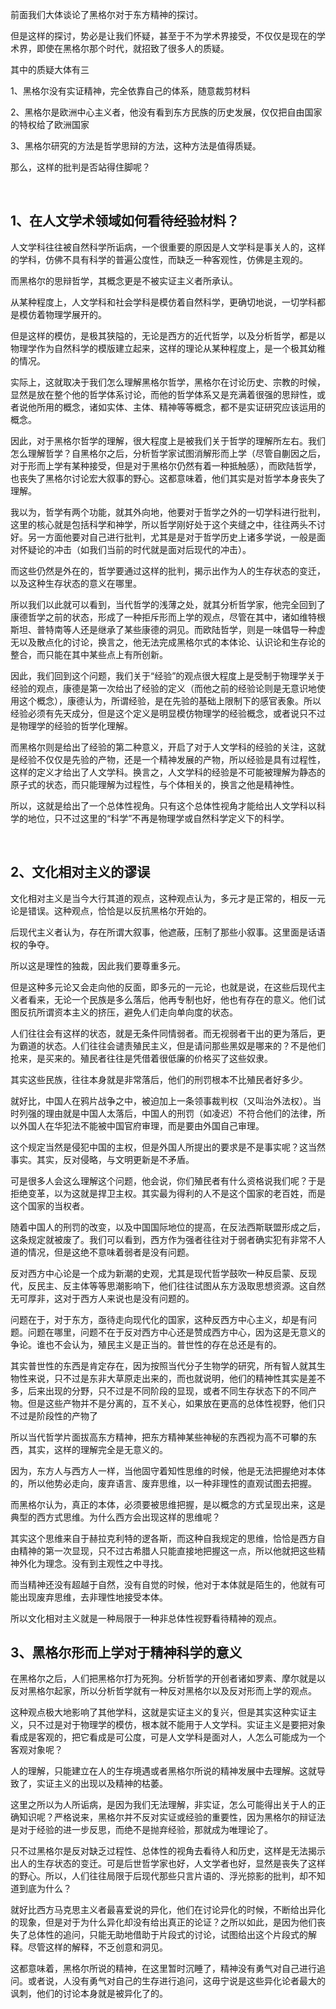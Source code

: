 <p>前面我们大体谈论了黑格尔对于东方精神的探讨。</p><p>但是这样的探讨，势必是让我们怀疑，甚至于不为学术界接受，不仅仅是现在的学术界，即使在黑格尔那个时代，就招致了很多人的质疑。</p><p>其中的质疑大体有三</p><p>1、黑格尔没有实证精神，完全依靠自己的体系，随意裁剪材料</p><p>2、黑格尔是欧洲中心主义者，他没有看到东方民族的历史发展，仅仅把自由国家的特权给了欧洲国家</p><p>3、黑格尔研究的方法是哲学思辩的方法，这种方法是值得质疑。</p><p>那么，这样的批判是否站得住脚呢？</p><p><br></p><h2>1、在人文学术领域如何看待经验材料？</h2><p>人文学科往往被自然科学所诟病，一个很重要的原因是人文学科是事关人的，这样的学科，仿佛不具有科学的普遍公度性，而缺乏一种客观性，仿佛是主观的。</p><p>而黑格尔的思辩哲学，其概念更是不被实证主义者所承认。</p><p>从某种程度上，人文学科和社会学科是模仿着自然科学，更确切地说，一切学科都是模仿着物理学展开的。</p><p>但是这样的模仿，是极其狭隘的，无论是西方的近代哲学，以及分析哲学，都是以物理学作为自然科学的模版建立起来，这样的理论从某种程度上，是一个极其幼稚的情况。</p><p>实际上，这就取决于我们怎么理解黑格尔哲学，黑格尔在讨论历史、宗教的时候，显然是放在整个他的哲学体系讨论，而他的哲学体系又是充满着很强的思辩性，或者说他所用的概念，诸如实体、主体、精神等等概念，都不是实证研究应该运用的概念。</p><p>因此，对于黑格尔哲学的理解，很大程度上是被我们关于哲学的理解所左右。我们怎么理解哲学？自黑格尔之后，分析哲学家试图消解形而上学（尽管自蒯因之后，对于形而上学有某种接受，但是对于黑格尔仍然有着一种抵触感），而欧陆哲学，也丧失了黑格尔讨论宏大叙事的野心。这都意味着，他们其实是对哲学本身丧失了理解。</p><p>我以为，哲学有两个功能，就其外向地，他要对于哲学之外的一切学科进行批判，这里的核心就是包括科学和神学，所以哲学刚好处于这个夹缝之中，往往两头不讨好。另一方面他要对自己进行批判，尤其是是对于哲学历史上诸多学说，一般是面对怀疑论的冲击（如我们当前的时代就是面对后现代的冲击）。</p><p>而这些仍然是外在的，哲学要通过这样的批判，揭示出作为人的生存状态的变迁，以及这种生存状态的意义在哪里。</p><p>所以我们以此就可以看到，当代哲学的浅薄之处，就其分析哲学家，他完全回到了康德哲学之前的状态，形成了一种拒斥形而上学的观点，尽管在其中，诸如维特根斯坦、普特南等人还是继承了某些康德的洞见。而欧陆哲学，则是一味倡导一种虚无以及散点化的讨论，换言之，他无法完成黑格尔式的本体论、认识论和生存论的整合，而只能在其中某些点上有所创新。</p><p>因此，我们回到这个问题，我们关于“经验”的观点很大程度上是受制于物理学关于经验的观点，康德是第一次给出了经验的定义（而他之前的经验论则是无意识地使用这个概念），康德认为，所谓经验，是在先验的基础上限制下的感官表象。所以经验必须有先天成分，但是这个定义是明显模仿物理学的经验概念，或者说只不过是物理学的经验的哲学化理解。</p><p>而黑格尔则是给出了经验的第二种意义，开启了对于人文学科的经验的关注，这就是经验不仅仅是先验的产物，还是一个精神发展的产物，所以经验是具有过程性，这样的定义才给出了人文学科。换言之，人文学科的经验是不可能被理解为静态的原子式的状态，而只能理解为过程性，与个体相关的，换言之他是精神性。</p><p>所以，这就是给出了一个总体性视角。只有这个总体性视角才能给出人文学科以科学的地位，只不过这里的“科学”不再是物理学或自然科学定义下的科学。</p><p><br></p><h2>2、文化相对主义的谬误</h2><p>文化相对主义是当今大行其道的观点，这种观点认为，多元才是正常的，相反一元论是错误。这种观点，恰恰是以反抗黑格尔开始的。</p><p>后现代主义者认为，存在所谓大叙事，他遮蔽，压制了那些小叙事。这里面是话语权的争夺。</p><p>所以这是理性的独裁，因此我们要尊重多元。</p><p>但是这种多元论又会走向他的反面，即多元的一元论，也就是说，在这些后现代主义者看来，无论一个民族是多么落后，他再专制也好，他也有存在的意义。他们试图反抗所谓资本主义的挤压，避免人们走向单向度的状态。</p><p>人们往往会有这样的状态，就是无条件同情弱者。而无视弱者干出的更为落后，更为霸道的状态。人们往往会谴责殖民主义，但是请问那些黑奴是哪来的？不是他们抢来，是买来的。殖民者往往是凭借着很低廉的价格买了这些奴隶。</p><p>其实这些民族，往往本身就是非常落后，他们的刑罚根本不比殖民者好多少。</p><p>就好比，中国人在鸦片战争之中，被迫加上一条领事裁判权（又叫治外法权）。当时列强的理由就是中国人太落后，中国人的刑罚（如凌迟）不符合他们的法律，所以外国人在华犯法不能被中国官府审理，而是要由外国自己审理。</p><p>这个规定当然是侵犯中国的主权，但是外国人所提出的要求是不是事实呢？这当然事实。其实，反对侵略，与文明更新是不矛盾。</p><p>可是很多人会这么理解这个问题，他会说，你们殖民者有什么资格说我们呢？于是拒绝变革，以为这就是捍卫主权。其实最为得利的人不是这个国家的老百姓，而是这个国家的当权者。</p><p>随着中国人的刑罚的改变，以及中国国际地位的提高，在反法西斯联盟形成之后，这条规定就被废了。我们可以看到，西方作为强者往往对于弱者确实犯有非常不人道的情况，但是这绝不意味着弱者是没有问题。</p><p>反对西方中心论是一个成为新潮的史观，尤其是现代哲学鼓吹一种反启蒙、反现代，反民主、反主体等等思潮影响下，他们往往试图从东方汲取思想资源。这自然无可厚非，这对于西方人来说也是没有问题的。</p><p>问题在于，对于东方，亟待走向现代化的国家，这种反西方中心主义，却是有问题。问题在哪里，问题不在于反对西方中心还是赞成西方中心，因为这是无意义的争论。谁也不会认为，殖民主义是正当的。普世性的存在总还是有的。</p><p>其实普世性的东西是肯定存在，因为按照当代分子生物学的研究，所有智人就其生物性来说，只不过是东非大草原走出来的，而也就说明，他们的精神性其实是差不多，后来出现的分野，只不过是不同阶段的显现，或者不同生存状态下的不同产物。但是这些产物并不是分离的，互不关心，如果放在更高的总体性视野，他们只不过是阶段性的产物了</p><p>所以当代哲学片面拔高东方精神，把东方精神某些神秘的东西视为高不可攀的东西，其实，这样的理解完全是无意义的。</p><p>因为，东方人与西方人一样，当他固守着知性思维的时候，他是无法把握绝对本体的，所以他势必走向，废弃语言、废弃思维，以一种非理性的直观试图去把握。</p><p>而黑格尔认为，真正的本体，必须要被思维把握，是以概念的方式呈现出来，这是典型的西方式思维。为什么西方会出现这样的思维呢？</p><p>其实这个思维来自于赫拉克利特的逻各斯，而这种自我规定的思维，恰恰是西方自由精神的第一次显现，只不过古希腊人只能直接地把握这一点，所以他就把这些精神外化为理念。没有到主观性之中寻找。</p><p>而当精神还没有超越于自然，没有自觉的时候，他对于本体就是陌生的，他就有可能出现废弃思维，去非理性地接受本体。</p><p>所以文化相对主义就是一种局限于一种非总体性视野看待精神的观点。</p><h2>3、黑格尔形而上学对于精神科学的意义</h2><p>在黑格尔之后，人们把黑格尔打为死狗。分析哲学的开创者诸如罗素、摩尔就是以反对黑格尔起家，所以分析哲学就有一种反对黑格尔以及反对形而上学的观点。</p><p>这种观点极大地影响了其他学科，这就是实证主义的复兴，但是其实这种实证主义，只不过是对于物理学的模仿，根本就不能用于人文学科。实证主义是要把对象看成是客观的，把它看成是可公度，可是人文学科是面对人，人怎么可能成为一个客观对象呢？</p><p>人的理解，只能建立在人的生存境遇或者黑格尔所说的精神发展中去理解。这就导致了，实证主义的出现以及精神的枯萎。</p><p>这里之所以为人所诟病，是因为我们无法理解，非实证，怎么可能得出关于人的正确知识呢？严格说来，黑格尔并不反对实证或经验的重要性，因为黑格尔的辩证法是对于经验的进一步反思，而绝不是抛弃经验，那就成为唯理论了。</p><p>只不过黑格尔是反对缺乏过程性、总体性的视角去看待人和历史，这样是无法揭示出人的生存状态的变迁。可是后世哲学家也好，人文学者也好，显然是丧失了这样的野心。所以，人们往往局限于后现代那些只言片语的、浮光掠影的批判，却不知道到底为什么？</p><p>就好比西方马克思主义者最喜爱说的异化，他们在讨论异化的时候，不断给出异化的现象，但是对于为什么异化却没有给出真正的论证？之所以如此，是因为他们丧失了总体性的追问，只能无助地借助于片段式的讨论，试图给出这个片段式的解释。尽管这样的解释，不乏创意和洞见。</p><p>这都意味着，黑格尔所说的精神，在这里暂时沉睡了，精神没有勇气对自己进行追问。或者说，人没有勇气对自己的生存进行追问，这毋宁说是这些异化论者最大的讽刺，他们的讨论本身就是被异化了的。</p><p></p><p></p>